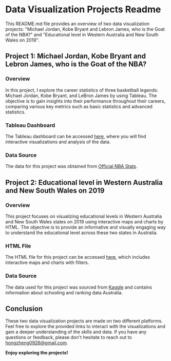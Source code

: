 # Data Visualization Projects Readme

This README.md file provides an overview of two data visualization projects: "Michael Jordan, Kobe Bryant and Lebron James, who is the Goat of the NBA?" and "Educational level in Western Australia and New South Wales on 2019".

## Project 1: Michael Jordan, Kobe Bryant and Lebron James, who is the Goat of the NBA?
### Overview
In this project, I explore the career statistics of three basketball legends: Michael Jordan, Kobe Bryant, and LeBron James by using Tableau. The objective is to gain insights into their performance throughout their careers, comparing various key metrics such as basic statistics and advanced statistics.

### Tableau Dashboard
The Tableau dashboard can be accessed [here](https://public.tableau.com/app/profile/hongzheng.cui/viz/Project_1_16936896031960/1_1), where you will find interactive visualizations and analysis of the data.

### Data Source
The data for this project was obtained from [Official NBA Stats](https://www.nba.com/stats).

## Project 2: Educational level in Western Australia and New South Wales on 2019
### Overview
This project focuses on visualizing educational levels in Western Australia and New South Wales states on 2019 using interactive maps and charts by HTML. The objective is to provide an informative and visually engaging way to understand the educational level across these two states in Australia.

### HTML File
The HTML file for this project can be accessed [here](https://hongzhengcui.github.io/Data_Visualization/Project_2/), which includes interactive maps and charts with filters.

### Data Source
The data used for this project was sourced from [Kaggle](https://www.kaggle.com/datasets/syuzai/schools-in-western-australia) and contains information about schooling and ranking data Australia.

## Conclusion
These two data visualization projects are made on two different platforms. Feel free to explore the provided links to interact with the visualizations and gain a deeper understanding of the skills and data. If you have any questions or feedback, please don't hesitate to reach out to hongzheng0926@gmail.com.

**Enjoy exploring the projects!**
